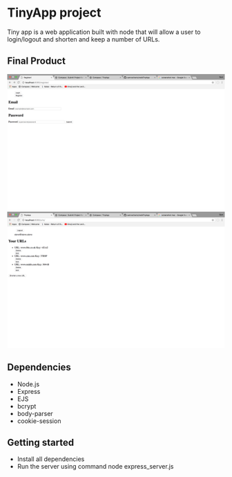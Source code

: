 # TinyApp project

Tiny app is a web application built with node that will allow a user to login/logout and shorten and keep a number of URLs.

## Final Product

![login page](https://github.com/samvschantz/redoTinyApp/blob/master/docs/Login%20Page.png)
![user with saved URLs](https://github.com/samvschantz/redoTinyApp/blob/master/docs/Saved%20URLs%20main%20page.png)

## Dependencies

- Node.js
- Express
- EJS
- bcrypt
- body-parser
- cookie-session

## Getting started

- Install all dependencies
- Run the server using command node express_server.js